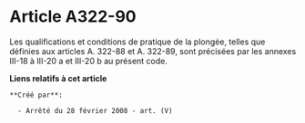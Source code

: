 # Article A322-90

Les qualifications et conditions de pratique de la plongée, telles que définies aux articles A. 322-88 et A. 322-89, sont
précisées par les annexes III-18 à III-20 a et III-20 b au présent code.

**Liens relatifs à cet article**

	**Créé par**:

	  - Arrêté du 28 février 2008 - art. (V)
